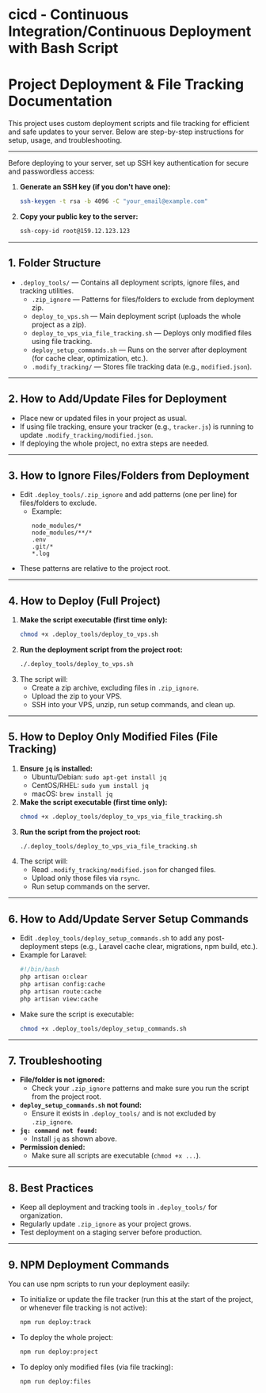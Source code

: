 # cicd - Continuous Integration/Continuous Deployment with Bash Script

# Project Deployment & File Tracking Documentation

This project uses custom deployment scripts and file tracking for efficient and safe updates to your server. Below are step-by-step instructions for setup, usage, and troubleshooting.

---
Before deploying to your server, set up SSH key authentication for secure and passwordless access:

1. **Generate an SSH key (if you don't have one):**
   ```bash
   ssh-keygen -t rsa -b 4096 -C "your_email@example.com"
   ```
2. **Copy your public key to the server:**
   ```bash
   ssh-copy-id root@159.12.123.123
   ```

---

## 1. Folder Structure

- `.deploy_tools/` — Contains all deployment scripts, ignore files, and tracking utilities.
  - `.zip_ignore` — Patterns for files/folders to exclude from deployment zip.
  - `deploy_to_vps.sh` — Main deployment script (uploads the whole project as a zip).
  - `deploy_to_vps_via_file_tracking.sh` — Deploys only modified files using file tracking.
  - `deploy_setup_commands.sh` — Runs on the server after deployment (for cache clear, optimization, etc.).
  - `.modify_tracking/` — Stores file tracking data (e.g., `modified.json`).

---

## 2. How to Add/Update Files for Deployment

- Place new or updated files in your project as usual.
- If using file tracking, ensure your tracker (e.g., `tracker.js`) is running to update `.modify_tracking/modified.json`.
- If deploying the whole project, no extra steps are needed.

---

## 3. How to Ignore Files/Folders from Deployment

- Edit `.deploy_tools/.zip_ignore` and add patterns (one per line) for files/folders to exclude.
  - Example:
    ```
    node_modules/*
    node_modules/**/*
    .env
    .git/*
    *.log
    ```
- These patterns are relative to the project root.

---

## 4. How to Deploy (Full Project)

1. **Make the script executable (first time only):**
   ```bash
   chmod +x .deploy_tools/deploy_to_vps.sh
   ```
2. **Run the deployment script from the project root:**
   ```bash
   ./.deploy_tools/deploy_to_vps.sh
   ```
3. The script will:
   - Create a zip archive, excluding files in `.zip_ignore`.
   - Upload the zip to your VPS.
   - SSH into your VPS, unzip, run setup commands, and clean up.

---

## 5. How to Deploy Only Modified Files (File Tracking)

1. **Ensure `jq` is installed:**
   - Ubuntu/Debian: `sudo apt-get install jq`
   - CentOS/RHEL: `sudo yum install jq`
   - macOS: `brew install jq`
2. **Make the script executable (first time only):**
   ```bash
   chmod +x .deploy_tools/deploy_to_vps_via_file_tracking.sh
   ```
3. **Run the script from the project root:**
   ```bash
   ./.deploy_tools/deploy_to_vps_via_file_tracking.sh
   ```
4. The script will:
   - Read `.modify_tracking/modified.json` for changed files.
   - Upload only those files via `rsync`.
   - Run setup commands on the server.

---

## 6. How to Add/Update Server Setup Commands

- Edit `.deploy_tools/deploy_setup_commands.sh` to add any post-deployment steps (e.g., Laravel cache clear, migrations, npm build, etc.).
- Example for Laravel:
  ```bash
  #!/bin/bash
  php artisan o:clear
  php artisan config:cache
  php artisan route:cache
  php artisan view:cache
  ```
- Make sure the script is executable:
  ```bash
  chmod +x .deploy_tools/deploy_setup_commands.sh
  ```

---

## 7. Troubleshooting

- **File/folder is not ignored:**
  - Check your `.zip_ignore` patterns and make sure you run the script from the project root.
- **`deploy_setup_commands.sh` not found:**
  - Ensure it exists in `.deploy_tools/` and is not excluded by `.zip_ignore`.
- **`jq: command not found`:**
  - Install `jq` as shown above.
- **Permission denied:**
  - Make sure all scripts are executable (`chmod +x ...`).

---

## 8. Best Practices

- Keep all deployment and tracking tools in `.deploy_tools/` for organization.
- Regularly update `.zip_ignore` as your project grows.
- Test deployment on a staging server before production.

---

## 9. NPM Deployment Commands

You can use npm scripts to run your deployment easily:

- To initialize or update the file tracker (run this at the start of the project, or whenever file tracking is not active):

  ```bash
  npm run deploy:track
  ```

- To deploy the whole project:
  ```bash
  npm run deploy:project
  ```
- To deploy only modified files (via file tracking):
  ```bash
  npm run deploy:files
  ```

